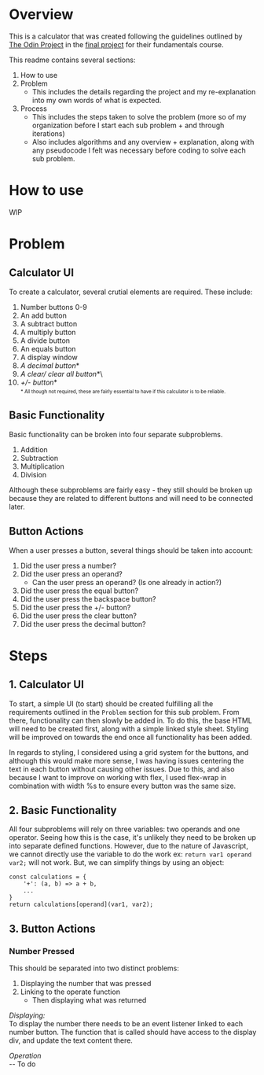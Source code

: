 # Overview
This is a calculator that was created following the guidelines outlined by [The Odin Project](https://www.theodinproject.com/about) in the [final project](https://www.theodinproject.com/lessons/foundations-calculator) for their fundamentals course.

This readme contains several sections:
1. How to use
2. Problem
    * This includes the details regarding the project and my re-explanation into my own words of what is expected.
3. Process
    * This includes the steps taken to solve the problem (more so of my organization before I start each sub problem + and through iterations)
    * Also includes algorithms and any overview + explanation, along with any pseudocode I felt was necessary before coding to solve each sub problem.

# How to use
WIP

# Problem
## Calculator UI
To create a calculator, several crutial elements are required. These include:
1. Number buttons 0-9
2. An add button
3. A subtract button
4. A multiply button
5. A divide button
6. An equals button
7. A display window
7. *A decimal button*\*
8. *A clear/ clear all button*\*\
9. *+/- button*\*\
<small><small>* All though not required, these are fairly essential to have if this calculator is to be reliable.</small></small>

## Basic Functionality
Basic functionality can be broken into four separate subproblems.
1. Addition
2. Subtraction
3. Multiplication
4. Division

Although these subproblems are fairly easy - they still should be broken up because they are related to different buttons and will need to be connected later.

## Button Actions
When a user presses a button, several things should be taken into account:
1. Did the user press a number?
2. Did the user press an operand?
    * Can the user press an operand? (Is one already in action?)
3. Did the user press the equal button?
4. Did the user press the backspace button?
5. Did the user press the +/- button?
6. Did the user press the clear button?
7. Did the user press the decimal button?

# Steps
## 1. Calculator UI
To start, a simple UI (to start) should be created fulfilling all the requirements outlined in the `Problem` section for this sub problem. From there, functionality can then slowly be added in. To do this, the base HTML will need to be created first, along with a simple linked style sheet. Styling will be improved on towards the end once all functionality has been added. 

In regards to styling, I considered using a grid system for the buttons, and although this would make more sense, I was having issues centering the text in each button without causing other issues. Due to this, and also because I want to improve on working with flex, I used flex-wrap in combination with width %s to ensure every button was the same size.

## 2. Basic Functionality
All four subproblems will rely on three variables: two operands and one operator. Seeing how this is the case, it's unlikely they need to be broken up into separate defined functions. However, due to the nature of Javascript, we cannot directly use the variable to do the work ex: ``return var1 operand var2;`` will not work. But, we can simplify things by using an object:
```
const calculations = {
    '+': (a, b) => a + b,
    ...
}
return calculations[operand](var1, var2);
```

## 3. Button Actions
### **Number Pressed**
This should be separated into two distinct problems:
1. Displaying the number that was pressed
2. Linking to the operate function
    * Then displaying what was returned

*Displaying:*\
To display the number there needs to be an event listener linked to each number button. The function that is called should have access to the display div, and update the text content there.

*Operation*\
-- To do




